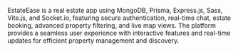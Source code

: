 EstateEase is  a real estate app using MongoDB, Prisma, Express.js, Sass, Vite.js, and Socket.io, featuring secure authentication, real-time chat, estate booking, advanced property filtering, and live map views. The platform provides a seamless user experience with interactive features and real-time updates for efficient property management and discovery.
